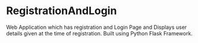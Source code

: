 # RegistrationAndLogin

Web Application which has registration and Login Page and Displays user details given at the time of registration. Built using Python Flask Framework.
